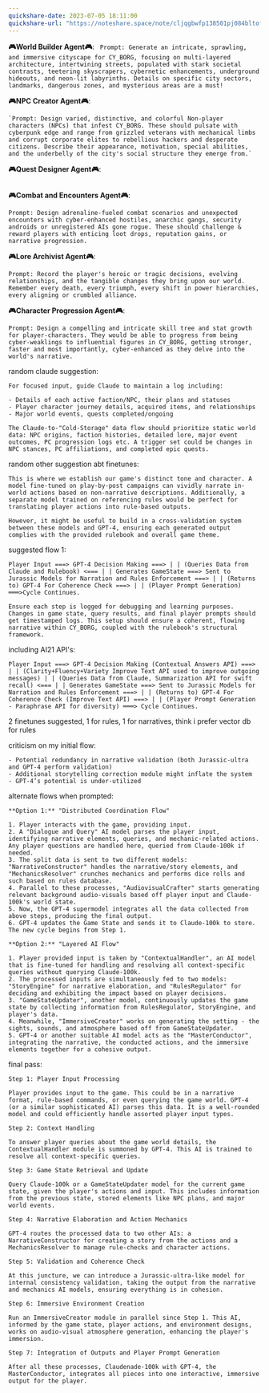 ```yaml
---
quickshare-date: 2023-07-05 18:11:00
quickshare-url: "https://noteshare.space/note/cljqgbwfp138501pj084bltof#soPFdMOlwbv4M+tGBhd0c56KENF8nL0GIaddjtyQ7uM"
---
```


**🎮World Builder Agent🎮**: ```
Prompt: Generate an intricate, sprawling, and immersive cityscape for CY_BORG, focusing on multi-layered architecture, intertwining streets, populated with stark societal contrasts, teetering skyscrapers, cybernetic enhancements, underground hideouts, and neon-lit labyrinths. Details on specific city sectors, landmarks, dangerous zones, and mysterious areas are a must!```

**🎮NPC Creator Agent🎮**:
```
`Prompt: Design varied, distinctive, and colorful Non-player characters (NPCs) that infest CY_BORG. These should pulsate with cyberpunk edge and range from grizzled veterans with mechanical limbs and corrupt corporate elites to rebellious hackers and desperate citizens. Describe their appearance, motivation, special abilities, and the underbelly of the city's social structure they emerge from.`
```
**🎮Quest Designer Agent🎮**:
```Prompt: Construct invigorating and convoluted quests that weave through the city’s veins, revealing the grit and glamour of the city, enabling players to confront, negotiate, or seek vengeance upon the city's varied denizens. Quests should pose complex moral dilemmas, center around high-stake heists, offer shady deals, or expose the city’s deepest secrets!
```
**🎮Combat and Encounters Agent🎮**:
```
Prompt: Design adrenaline-fueled combat scenarios and unexpected encounters with cyber-enhanced hostiles, anarchic gangs, security androids or unregistered AIs gone rogue. These should challenge & reward players with enticing loot drops, reputation gains, or narrative progression.
```

**🎮Lore Archivist Agent🎮**:
```
Prompt: Record the player's heroic or tragic decisions, evolving relationships, and the tangible changes they bring upon our world. Remember every death, every triumph, every shift in power hierarchies, every aligning or crumbled alliance.
```
**🎮Character Progression Agent🎮**:
```
Prompt: Design a compelling and intricate skill tree and stat growth for player-characters. They would be able to progress from being cyber-weaklings to influential figures in CY_BORG, getting stronger, faster and most importantly, cyber-enhanced as they delve into the world's narrative.
```

random claude suggestion:
```
For focused input, guide Claude to maintain a log including:

- Details of each active faction/NPC, their plans and statuses
- Player character journey details, acquired items, and relationships
- Major world events, quests completed/ongoing

The Claude-to-"Cold-Storage" data flow should prioritize static world data: NPC origins, faction histories, detailed lore, major event outcomes, PC progression logs etc. A trigger set could be changes in NPC stances, PC affiliations, and completed epic quests.
```
random other suggestion abt finetunes:
```
This is where we establish our game's distinct tone and character. A model fine-tuned on play-by-post campaigns can vividly narrate in-world actions based on non-narrative descriptions. Additionally, a separate model trained on referencing rules would be perfect for translating player actions into rule-based outputs.

However, it might be useful to build in a cross-validation system between these models and GPT-4, ensuring each generated output complies with the provided rulebook and overall game theme.
```
suggested flow 1:
```
Player Input ===> GPT-4 Decision Making ===> | | (Queries Data from Claude and Rulebook) <=== | | Generates GameState ===> Sent to Jurassic Models for Narration and Rules Enforcement ===> | | (Returns to) GPT-4 For Coherence Check ===> | | (Player Prompt Generation) ═══>Cycle Continues.

Ensure each step is logged for debugging and learning purposes. Changes in game state, query results, and final player prompts should get timestamped logs. This setup should ensure a coherent, flowing narrative within CY_BORG, coupled with the rulebook's structural framework.
```
including AI21 API's:
```
Player Input ===> GPT-4 Decision Making (Contextual Answers API) ===> | | (Clarity+Fluency+Variety Improve Text API used to improve outgoing messages) | | (Queries Data from Claude, Summarization API for swift recall) <=== | | Generates GameState ===> Sent to Jurassic Models for Narration and Rules Enforcement ===> | | (Returns to) GPT-4 For Coherence Check (Improve Text API) ===> | | (Player Prompt Generation - Paraphrase API for diversity) ═══> Cycle Continues.
```

2 finetunes suggested, 1 for rules, 1 for narratives, think i prefer vector db for rules

criticism on my initial flow:
```
- Potential redundancy in narrative validation (both Jurassic-ultra and GPT-4 perform validation)
- Additional storytelling correction module might inflate the system
- GPT-4’s potential is under-utilized
```
alternate flows when prompted:
```
**Option 1:** "Distributed Coordination Flow"

1. Player interacts with the game, providing input.
2. A "Dialogue and Query" AI model parses the player input, identifying narrative elements, queries, and mechanic-related actions. Any player questions are handled here, queried from Claude-100k if needed.
3. The split data is sent to two different models: "NarrativeConstructor" handles the narrative/story elements, and "MechanicsResolver" crunches mechanics and performs dice rolls and such based on rules database.
4. Parallel to these processes, "AudiovisualCrafter" starts generating relevant background audio-visuals based off player input and Claude-100k's world state.
5. Now, the GPT-4 supermodel integrates all the data collected from above steps, producing the final output.
6. GPT-4 updates the Game State and sends it to Claude-100k to store. The new cycle begins from Step 1.

**Option 2:** "Layered AI Flow"

1. Player provided input is taken by "ContextualHandler", an AI model that is fine-tuned for handling and resolving all context-specific queries without querying Claude-100k.
2. The processed inputs are simultaneously fed to two models: "StoryEngine" for narrative elaboration, and "RulesRegulator" for deciding and exhibiting the impact based on player decisions.
3. "GameStateUpdater", another model, continuously updates the game state by collecting information from RulesRegulator, StoryEngine, and player's data.
4. Meanwhile, "ImmersiveCreator" works on generating the setting - the sights, sounds, and atmosphere based off from GameStateUpdater.
5. GPT-4 or another suitable AI model acts as the "MasterConductor", integrating the narrative, the conducted actions, and the immersive elements together for a cohesive output.

```

final pass:
```
Step 1: Player Input Processing

Player provides input to the game. This could be in a narrative format, rule-based commands, or even querying the game world. GPT-4 (or a similar sophisticated AI) parses this data. It is a well-rounded model and could efficiently handle assorted player input types.

Step 2: Context Handling

To answer player queries about the game world details, the ContextualHandler module is summoned by GPT-4. This AI is trained to resolve all context-specific queries.

Step 3: Game State Retrieval and Update

Query Claude-100k or a GameStateUpdater model for the current game state, given the player's actions and input. This includes information from the previous state, stored elements like NPC plans, and major world events.

Step 4: Narrative Elaboration and Action Mechanics

GPT-4 routes the processed data to two other AIs: a NarrativeConstructor for creating a story from the actions and a MechanicsResolver to manage rule-checks and character actions.

Step 5: Validation and Coherence Check

At this juncture, we can introduce a Jurassic-ultra-like model for internal consistency validation, taking the output from the narrative and mechanics AI models, ensuring everything is in cohesion.

Step 6: Immersive Environment Creation

Run an ImmersiveCreator module in parallel since Step 1. This AI, informed by the game state, player actions, and environment designs, works on audio-visual atmosphere generation, enhancing the player's immersion.

Step 7: Integration of Outputs and Player Prompt Generation

After all these processes, Claudenade-100k with GPT-4, the MasterConductor, integrates all pieces into one interactive, immersive output for the player.
```